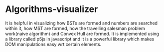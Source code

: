 # Algorithms-visualizer
It is helpful in visualizing how BSTs are formed and numbers are searched within it, how MST are formed, how the travelling salesman problem work(naive algorithm) and Convex Hull are formed.
It is implemented using a library called p5js in javascript and it is a powerful library which makes DOM manipulations easy wrt certain elements.
